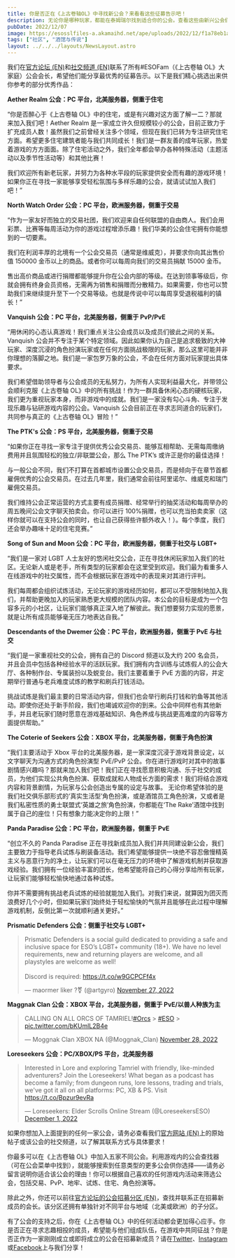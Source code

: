 ```yaml
---
title: 你是否正在《上古卷轴OL》中寻找新公会？来看看这些征募告示吧！
description: 无论你是哪种玩家，都能在泰姆瑞尔找到适合你的公会。查看这些由新兴公会们发布的征募告示，寻找属于你的游戏内社区！
pubDate: 2022/12/07
image: https://esosslfiles-a.akamaihd.net/ape/uploads/2022/12/f1a78eb1a4f2df41f3a2bf6bca37bcc8.jpg
tags: ["社区", "酒馆与传说"]
layout: ../../../layouts/NewsLayout.astro
---
```


我们在[官方论坛 (EN)](https://forums.elderscrollsonline.com/en/discussion/622741/seeking-pitches-for-guild-recruitment-article)和[社交频道 (EN)](https://twitter.com/TESOnline/status/1596926836201717760)联系了所有#ESOFam（《上古卷轴
OL》大家庭）公会会长，希望他们能分享最优秀的征募告示。以下是我们精心挑选出来供你参考的部分优秀作品：

**Aether Realm 公会：PC 平台，北美服务器，侧重于住宅**

“你是否醉心于《上古卷轴 OL》中的住宅，或是有兴趣对这方面了解一二？那就来加入我们吧！Aether Realm
是一家成立许久但规模较小的公会，目前正致力于扩充成员人数！虽然我们之前曾经关注多个领域，但现在我们已转为专注研究住宅方面。希望更多住宅建筑者能与我们共同成长！我们是一群友善的成年玩家，热爱着游戏的方方面面。除了住宅活动之外，我们全年都会举办各种特殊活动（主题活动以及季节性活动等）和其他比赛！

我们欢迎所有新老玩家，并努力为各种水平段的玩家提供安全而有趣的游戏环境！如果你正在寻找一家能够享受轻松氛围与多样乐趣的公会，就请试试加入我们吧！”

**North Watch Order 公会：PC 平台，欧洲服务器，侧重于交易**

“作为一家友好而独立的交易社团，我们欢迎来自任何联盟的自由商人。我们会用彩票、比赛等每周活动为你的游戏过程增添乐趣！我们华美的公会住宅拥有你能想到的一切要素。

我们在利润丰厚的北境有一个公会交易员（通常是维威克），并要求你向其出售价值 150000
金币以上的商品。或者你可以每周向我们的交易员捐献 15000 金币。

售出高价商品或进行捐赠都能够提升你在公会内部的等级。在达到领事等级后，你就会拥有终身会员资格，无需再为销售和捐赠而分散精力。如果需要，你也可以赞助我们来继续提升至下一个交易等级。也就是传说中可以每周享受退税福利的镇长！”

**Vanquish 公会：PC 平台，北美服务器，侧重于 PvP/PvE**

“用休闲的心态认真游戏！我们重点关注公会成员以及成员们彼此之间的关系。Vanquish
公会并不专注于某个特定领域。因此如果你认为自己是追求极致的大神玩家、深度沉浸的角色扮演玩家或在任何方面挑战极限的玩家，那么这里可能并非你理想的落脚之地。我们是一家包罗万象的公会，不会在任何方面对玩家提出具体要求。

我们希望借助领导者与公会成员的无私努力，为所有人实现利益最大化，并带领公会顺利克服《上古卷轴
OL》中的所有挑战！作为一群具备休闲心态的硬核玩家，我们更为重视玩家本身，而非游戏中的成就。我们是一家没有勾心斗角、专注于发现乐趣与钻研游戏内容的公会。Vanquish
公会目前正在寻求志同道合的玩家们，共同参与真正的《上古卷轴 OL》冒险！”

**The PTK's 公会：PS 平台，北美服务器，侧重于交易**

“如果你正在寻找一家专注于提供优秀公会交易员、能够互相帮助、无需每周缴纳费用并且氛围轻松的独立/非联盟公会，那么 The PTK’s
或许正是你的最佳选择！

与一般公会不同，我们不打算在首都城市设置公会交易员，而是倾向于在章节首都雇佣优秀的公会交易员。在过去几年里，我们通常会前往阿里诺尔、维威克和瑞门雇佣交易员。

我们维持公会正常运营的方式主要有成员捐赠、经常举行的抽奖活动和每周举办的周五晚间公会文字聊天拍卖会。你可以进行
100%捐赠，也可以充当拍卖卖家（这样你就可以在支持公会的同时，也让自己获得些许额外收入！）。每个季度，我们还会举办趣味十足的住宅竞赛。”

**Song of Sun and Moon 公会：PC 平台，欧洲服务器，侧重于社交与 LGBT+**

“我们是一家对 LGBT
人士友好的悠闲社交公会，正在寻找休闲玩家加入我们的社区。无论新人或是老手，所有类型的玩家都会在这里受到欢迎。我们最为看重多人在线游戏中的社交属性，而不会根据玩家在游戏中的表现来对其进行评判。

我们每周都会组织试炼活动，无论玩家的游戏经历如何，都可以不受限制地加入我们，并帮助更晚加入的玩家熟悉更大规模的团队内容。本公会的目标是成为一个包容多元的小社区，让玩家们能够真正深入地了解彼此。我们想要努力实现的愿景，就是让所有成员能够毫无压力地表达自我。”

**Descendants of the Dwemer 公会：PC 平台，欧洲服务器，侧重于 PvE 与社交**

“我们是一家重视社交的公会，拥有自己的 Discord 频道以及大约 200
名会员，并且会员中包括各种经验水平的活跃玩家。我们拥有内含训练与试炼假人的公会大厅、各种制作台、专属装扮以及蜕变台。我们主要着重于
PvE 方面的内容，并定期举行普通与老兵难度试炼的教学和刷兵打钱活动。

挑战试炼是我们最主要的日常活动内容，但我们也会举行刷兵打钱和钓鱼等其他活动。即使你还处于新手阶段，我们也竭诚欢迎你的到来。公会中同样也有其他新手，并且老玩家们随时愿意在游戏基础知识、角色养成与挑战更高难度的内容等方面提供帮助。”

**The Coterie of Seekers 公会：XBOX 平台，北美服务器，侧重于角色扮演**

“我们主要活动于 Xbox 平台的北美服务器，是一家深度沉浸于游戏背景设定，以文字聊天为沟通方式的角色扮演型 PvE/PvP
公会。你在进行游戏时对其中的故事剧情感兴趣吗？那就来加入我们吧！我们正在寻找愿意积极沟通、乐于社交的成员，为他们实现公共角色扮演、获取成就和人物成长方面的需求！我们将结合游戏内容和背景剧情，为玩家与公会创造出专属的设定与故事。
无论你希望体验的是我们社交俱乐部形式的‘真实生活型’角色扮演，或是酒馆员工角色扮演，又或者是我们私密性质的勇士联盟式‘英雄之旅’角色扮演，你都能在‘The
Rake’酒馆中找到属于自己的座位！只有想象力能决定你的上限！”

**Panda Paradise 公会：PC 平台，欧洲服务器，侧重于 PvE**

“创立不久的 Panda Paradise
正在寻找新成员加入我们并共同建设新公会，我们主要致力于指导老兵试炼与刷装备活动。我们希望能够提供一块绝不容忍傲慢精英主义与恶意行为的净土，让玩家们可以在毫无压力的环境中了解游戏机制并获取游戏经验。我们拥有一位经验丰富的团长，他希望能将自己的心得分享给所有玩家，让玩家们能够轻松愉快地通过各种试炼。

你并不需要拥有挑战老兵试炼的经验就能加入我们。对我们来说，就算因为团灭而浪费好几个小时，但如果玩家们始终处于轻松愉快的气氛并且能够在此过程中理解游戏机制，反倒比第一次就顺利通关更好。”

**Prismatic Defenders 公会：侧重于社交与 LGBT+**

> Prismatic Defenders is a social guild dedicated to providing a safe and inclusive space for ESO’s LGBT+ community
> (18+). We have no level requirements, new and returning players are welcome, and all playstyles are welcome as well!\
> \
> Discord is required: <https://t.co/w9GCPCFf4x>
>
> — maormer liker ?️‍⚧️ (@artgyro)
> [November 27, 2022](https://twitter.com/artgyro/status/1596930365494792194?ref_src=twsrc%5Etfw)

**Maggnak Clan 公会：XBOX 平台，北美服务器，侧重于 PvE/以兽人种族为主**

> CALLING ON ALL ORCS OF TAMRIEL\![#Orcs](https://twitter.com/hashtag/Orcs?src=hash&ref_src=twsrc%5Etfw) >
> [#ESO](https://twitter.com/hashtag/ESO?src=hash&ref_src=twsrc%5Etfw) >
> [pic.twitter.com/bKUmlL2B4e](https://t.co/bKUmlL2B4e)
>
> — Moggnak Clan XBOX NA (@Moggnak_Clan)
> [November 28, 2022](https://twitter.com/Moggnak_Clan/status/1597175222704087041?ref_src=twsrc%5Etfw)

**Loreseekers 公会：PC/XBOX/PS 平台，北美服务器**

> Interested in Lore and exploring Tamriel with friendly, like-minded adventurers? Join the Loreseekers! What began as a
> podcast has become a family; from dungeon runs, lore lessons, trading and trials, we've got it all on all platforms:
> PC, XB & PS. Visit <https://t.co/Bpzur9evRa>
>
> — Loreseekers: Elder Scrolls Online Stream (@LoreseekersESO)
> [December 1, 2022](https://twitter.com/LoreseekersESO/status/1598363969802194945?ref_src=twsrc%5Etfw)

如果你想加入上面提到的任何一家公会，请务必查看我们[官方网站 (EN)](https://forums.elderscrollsonline.com/en/discussion/622741/seeking-pitches-for-guild-recruitment-article)上的原始帖子或该公会的社交频道，以了解其联系方式与具体要求！

你最多可以在《上古卷轴
OL》中加入五家不同公会。利用游戏内的公会查找器（可在公会菜单中找到），就能够搜索到任意类型的更多公会供你选择——请务必留言说明你适合该公会的理由！你可以根据自己喜欢的任何游戏内活动来筛选公会，包括交易、PvP、地牢、试炼、住宅、角色扮演等。

除此之外，你还可以前往[官方论坛的公会招募分区 (EN)](https://forums.elderscrollsonline.com/en)，查找并联系正在招募新成员的会长。该分区还拥有单独针对不同平台与地域（北美或欧洲）的子分区。

有了公会的支持之后，你在《上古卷轴
OL》中的任何活动都会更加得心应手。你是否正在寻求志趣相投的成员，希望能与他们组成队伍，在游戏中共同征战？你是否正作为一家刚刚成立或即将成立的公会在招募新成员？请在[Twitter](https://twitter.com/TESOnline)、[Instagram](https://www.instagram.com/elderscrollsonline/)或[Facebook](https://www.facebook.com/ElderScrollsOnline)上与我们分享！
